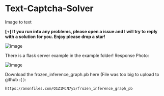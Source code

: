 # Text-Captcha-Solver
Image to text

**[+] If you run into any problems, please open a issue and I will try to reply with a solution for you. Enjoy please drop a star!**

![image](https://user-images.githubusercontent.com/98126132/208988308-28f4522a-115b-4798-8900-c66ac20d6b44.png)

There is a flask server example in the example folder!
Response Photo:

![image](https://user-images.githubusercontent.com/98126132/209490026-6ec110ab-2831-4b1b-b449-b1a809193b25.png)



Download the frozen_inference_graph.pb here (File was too big to upload to github :( ):

```https://anonfiles.com/Q1Z1McN7y5/frozen_inference_graph_pb```
